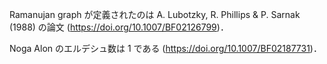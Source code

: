 Ramanujan graph が定義されたのは A. Lubotzky, R. Phillips & P. Sarnak (1988) の論文 (https://doi.org/10.1007/BF02126799)．

Noga Alon のエルデシュ数は 1 である (https://doi.org/10.1007/BF02187731)．
